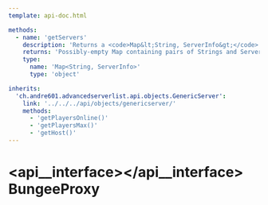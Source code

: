 ```yaml
---
template: api-doc.html

methods:
  - name: 'getServers'
    description: 'Returns a <code>Map&lt;String, ServerInfo&gt;</code> where the key is the name of the server and the value the ServerInfo of the proxy.'
    returns: 'Possibly-empty Map containing pairs of Strings and ServerInfos.'
    type:
      name: 'Map<String, ServerInfo>'
      type: 'object'

inherits:
  'ch.andre601.advancedserverlist.api.objects.GenericServer':
    link: '../../../api/objects/genericserver/'
    methods:
      - 'getPlayersOnline()'
      - 'getPlayersMax()'
      - 'getHost()'
---
```


# <api__interface></api__interface> BungeeProxy